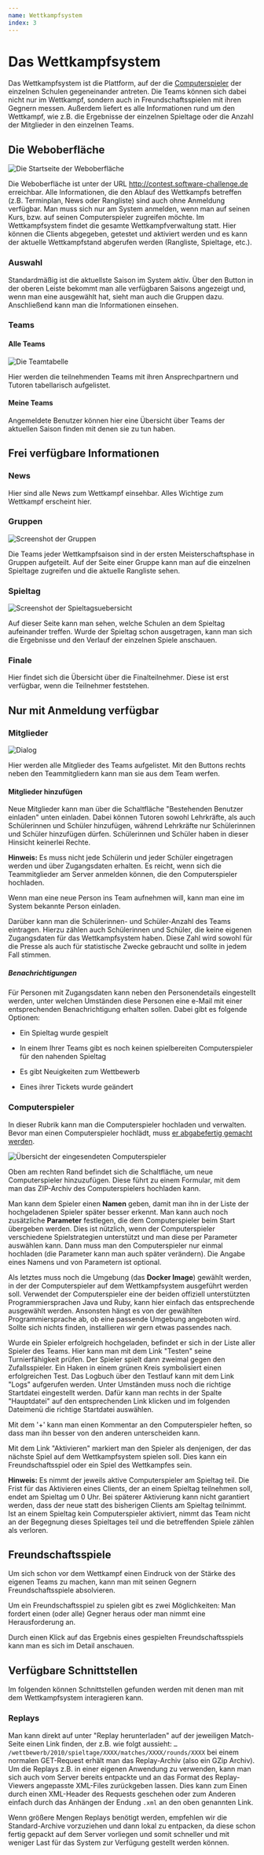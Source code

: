 ```yaml
---
name: Wettkampfsystem
index: 3
---
```


# Das Wettkampfsystem

Das Wettkampfsystem ist die Plattform,
auf der die [Computerspieler](/grundlagen/player)
der einzelnen Schulen gegeneinander antreten.
Die Teams können sich dabei nicht nur im Wettkampf,
sondern auch in Freundschaftsspielen mit ihren Gegnern messen.
Außerdem liefert es alle Informationen rund um den Wettkampf,
wie z.B. die Ergebnisse der einzelnen Spieltage
oder die Anzahl der Mitglieder in den einzelnen Teams.

## Die Weboberfläche

![Die Startseite der Weboberfläche](/images/wettkampfsystem_neu_startseite.png)

Die Weboberfläche ist unter der URL <http://contest.software-challenge.de> erreichbar.
Alle Informationen, die den Ablauf des Wettkampfs betreffen
(z.B. Terminplan, News oder Rangliste) sind auch ohne Anmeldung verfügbar.
Man muss sich nur am System anmelden, wenn man auf seinen Kurs,
bzw. auf seinen Computerspieler zugreifen möchte.
Im Wettkampfsystem findet die gesamte Wettkampfverwaltung statt.
Hier können die Clients abgegeben, getestet und aktiviert werden
und es kann der aktuelle Wettkampfstand abgerufen werden (Rangliste, Spieltage, etc.).

### Auswahl

Standardmäßig ist die aktuellste Saison im System aktiv. Über den 
Button in der oberen Leiste bekommt man alle verfügbaren 
Saisons angezeigt und, wenn man eine ausgewählt hat, sieht man auch die 
Gruppen dazu. Anschließend kann man die Informationen einsehen. 

### Teams

#### Alle Teams

![Die Teamtabelle](/images/wettkampfsystem_neu_teams.png)

Hier werden die teilnehmenden Teams mit ihren Ansprechpartnern und
Tutoren tabellarisch aufgelistet.

#### Meine Teams

Angemeldete Benutzer können hier eine Übersicht über Teams der aktuellen Saison 
finden mit denen sie zu tun haben.

## Frei verfügbare Informationen

### News

Hier sind alle News zum Wettkampf einsehbar. Alles Wichtige zum Wettkampf
erscheint hier.

### Gruppen

![Screenshot der Gruppen](/images/wettkampfsystem_neu_gruppe.png)

Die Teams jeder Wettkampfsaison sind in der ersten Meisterschaftsphase in Gruppen 
aufgeteilt. Auf der Seite einer Gruppe kann man auf die einzelnen Spieltage zugreifen 
und die aktuelle Rangliste sehen.

### Spieltag

![Screenshot der Spieltagsuebersicht](/images/wettkampfsystem_neu_spieltag.png)

Auf dieser Seite kann man sehen, welche Schulen an dem Spieltag
aufeinander treffen. Wurde der Spieltag schon ausgetragen,
kann man sich die Ergebnisse und den Verlauf der einzelnen Spiele
anschauen.

### Finale

Hier findet sich die Übersicht über die Finalteilnehmer. Diese ist erst
verfügbar, wenn die Teilnehmer feststehen.

## Nur mit Anmeldung verfügbar

### Mitglieder

![Dialog](/images/wettkampfsystem_neu_mitglieder.png)

Hier werden alle Mitglieder des Teams aufgelistet. Mit den Buttons rechts neben den 
Teammitgliedern kann man sie aus dem Team werfen.

#### Mitglieder hinzufügen

Neue Mitglieder kann man über die Schaltfläche "Bestehenden Benutzer einladen" unten einladen. 
Dabei können Tutoren sowohl Lehrkräfte, als auch Schülerinnen und
Schüler hinzufügen, während Lehrkräfte nur Schülerinnen und Schüler hinzufügen dürfen.
Schülerinnen und Schüler haben in dieser Hinsicht keinerlei Rechte.

**Hinweis:** Es muss nicht jede Schülerin und jeder Schüler eingetragen werden und über
Zugangsdaten erhalten. Es reicht, wenn sich die Teammitglieder am Server
anmelden können, die den Computerspieler hochladen.

Wenn man eine neue Person ins Team aufnehmen will, kann man eine im System
bekannte Person einladen.

Darüber kann man die Schülerinnen- und Schüler-Anzahl des Teams
eintragen. Hierzu zählen auch Schülerinnen und Schüler, die keine eigenen Zugangsdaten
für das Wettkampfsystem haben. Diese Zahl wird sowohl für die Presse als
auch für statistische Zwecke gebraucht und sollte in jedem Fall stimmen.

##### Benachrichtigungen

Für Personen mit Zugangsdaten kann neben den Personendetails eingestellt
werden, unter welchen Umständen diese Personen eine e-Mail mit einer
entsprechenden Benachrichtigung erhalten sollen. Dabei gibt es folgende
Optionen:

-   Ein Spieltag wurde gespielt

-   In einem Ihrer Teams gibt es noch keinen spielbereiten
    Computerspieler für den nahenden Spieltag

-   Es gibt Neuigkeiten zum Wettbewerb

-   Eines ihrer Tickets wurde geändert

### Computerspieler

In dieser Rubrik kann man die Computerspieler hochladen und verwalten.
Bevor man einen Computerspieler hochlädt, muss [er abgabefertig gemacht werden](/entwicklung/abgabe).

![Übersicht der eingesendeten Computerspieler](/images/wettkampfsystem_neu_hochladen.png)

Oben am rechten Rand befindet sich die Schaltfläche,
um neue Computerspieler hinzuzufügen.
Diese führt zu einem Formular,
mit dem man das ZIP-Archiv des Computerspielers hochladen kann.

Man kann dem Spieler einen **Namen** geben, damit man ihn in der Liste
der hochgeladenen Spieler später besser erkennt. Man kann auch noch
zusätzliche **Parameter** festlegen, die dem Computerspieler beim Start
übergeben werden. Dies ist nützlich, wenn der Computerspieler
verschiedene Spielstrategien unterstützt und man diese per Parameter
auswählen kann. Dann muss man den Computerspieler nur einmal hochladen
(die Parameter kann man auch später verändern). Die Angabe eines Namens
und von Parametern ist optional.

Als letztes muss noch die Umgebung (das **Docker Image**) gewählt
werden, in der der Computerspieler auf dem Wettkampfsystem ausgeführt
werden soll. Verwendet der Computerspieler eine der beiden offiziell
unterstützten Programmiersprachen Java und Ruby, kann hier einfach das
entsprechende ausgewählt werden. Ansonsten hängt es von der gewählten
Programmiersprache ab, ob eine passende Umgebung angeboten wird. Sollte
sich nichts finden, installieren wir gern etwas passendes nach.

Wurde ein Spieler erfolgreich hochgeladen, befindet er sich in der Liste
aller Spieler des Teams. Hier kann man mit dem Link "Testen" seine
Turnierfähigkeit prüfen. Der Spieler spielt dann zweimal gegen den
Zufallsspieler. Ein Haken in einem grünen Kreis symbolisiert einen
erfolgreichen Test. Das Logbuch über den Testlauf kann mit dem Link
"Logs" aufgerufen werden. Unter Umständen muss noch die richtige
Startdatei eingestellt werden. Dafür kann man rechts in der Spalte
"Hauptdatei" auf den entsprechenden Link klicken und im folgenden
Dateimenü die richtige Startdatei auswählen.

Mit dem '+' kann man einen Kommentar an den Computerspieler heften,
so dass man ihn besser von den anderen unterscheiden kann.

Mit dem Link "Aktivieren" markiert man den Spieler als denjenigen, der
das nächste Spiel auf dem Wettkampfsystem spielen soll. Dies kann ein
Freundschaftsspiel oder ein Spiel des Wettkampfes sein.

**Hinweis:** Es nimmt der jeweils aktive Computerspieler am Spieltag
teil. Die Frist für das Aktivieren eines Clients, der an einem Spieltag
teilnehmen soll, endet am Spieltag um 0 Uhr. Bei späterer Aktivierung
kann nicht garantiert werden, dass der neue statt des bisherigen Clients
am Spieltag teilnimmt. Ist an einem Spieltag kein Computerspieler
aktiviert, nimmt das Team nicht an der Begegnung dieses Spieltages teil
und die betreffenden Spiele zählen als verloren.

## Freundschaftsspiele

Um sich schon vor dem Wettkampf einen Eindruck von der Stärke des
eigenen Teams zu machen, kann man mit seinen Gegnern Freundschaftsspiele
absolvieren.

Um ein Freundschaftsspiel zu spielen gibt es zwei Möglichkeiten: Man
fordert einen (oder alle) Gegner heraus oder man nimmt eine
Herausforderung an.

Durch einen Klick auf das Ergebnis eines gespielten Freundschaftsspiels
kann man es sich im Detail anschauen.

## Verfügbare Schnittstellen

Im folgenden können Schnittstellen gefunden werden mit denen man mit dem
Wettkampfsystem interagieren kann.

### Replays

Man kann direkt auf unter "Replay herunterladen" auf der jeweiligen
Match-Seite einen Link finden, der z.B. wie folgt aussieht:
`…​/wettbewerb/2010/spieltage/XXXX/matches/XXXX/rounds/XXXX` bei einem
normalen GET-Request erhält man das Replay-Archiv (also ein GZip
Archiv). Um die Replays z.B. in einer eigenen Anwendung zu verwenden,
kann man sich auch vom Server bereits entpackte und an das Format des
Replay-Viewers angepasste XML-Files zurückgeben lassen. Dies kann zum
Einen durch einen XML-Header des Requests geschehen oder zum Anderen
einfach durch das Anhängen der Endung `.xml` an den oben genannten Link.

Wenn größere Mengen Replays benötigt werden, empfehlen wir die
Standard-Archive vorzuziehen und dann lokal zu entpacken, da diese schon
fertig gepackt auf dem Server vorliegen und somit schneller und mit
weniger Last für das System zur Verfügung gestellt werden können.
